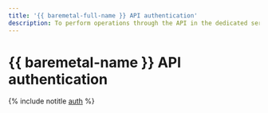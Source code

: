 ```yaml
---
title: '{{ baremetal-full-name }} API authentication'
description: To perform operations through the API in the dedicated server lease service, {{ baremetal-full-name }}, get an IAM token for your account.
---
```


# {{ baremetal-name }} API authentication

{% include notitle [auth](../../_includes/authentication.md) %}
